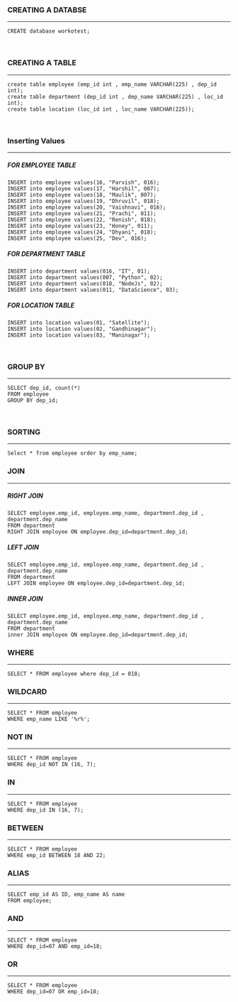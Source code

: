 ### CREATING A DATABSE
***
```
CREATE database workotest;
```
<br/>

### CREATING A TABLE 
***
```
create table employee (emp_id int , emp_name VARCHAR(225) , dep_id int);
create table department (dep_id int , dep_name VARCHAR(225) , loc_id int);
create table location (loc_id int , loc_name VARCHAR(225));
```
<br/>

### Inserting Values
***
##### FOR EMPLOYEE TABLE
```
INSERT into employee values(16, "Parvish", 016);
INSERT into employee values(17, "Harshil", 007);
INSERT into employee values(18, "Maulik", 007);
INSERT into employee values(19, "Dhruvil", 018);
INSERT into employee values(20, "Vaishnavi", 016);
INSERT into employee values(21, "Prachi", 011);
INSERT into employee values(22, "Renish", 018);
INSERT into employee values(23, "Honey", 011);
INSERT into employee values(24, "Dhyani", 018);
INSERT into employee values(25, "Dev", 016);
```
##### FOR DEPARTMENT TABLE
```
INSERT into department values(016, "IT", 01);
INSERT into department values(007, "Python", 02);
INSERT into department values(018, "NodeJs", 02);
INSERT into department values(011, "DataScience", 03);
```
##### FOR LOCATION TABLE 
```
INSERT into location values(01, "Satellite");
INSERT into location values(02, "Gandhinagar");
INSERT into location values(03, "Maninagar");

```
<br/>

### GROUP BY
***
```
SELECT dep_id, count(*)
FROM employee
GROUP BY dep_id;
```
<br/>

### SORTING
***
```
Select * from employee order by emp_name;
```

### JOIN
***
##### RIGHT JOIN 
```
SELECT employee.emp_id, employee.emp_name, department.dep_id , department.dep_name
FROM department
RIGHT JOIN employee ON employee.dep_id=department.dep_id;
```

##### LEFT JOIN 
```
SELECT employee.emp_id, employee.emp_name, department.dep_id , department.dep_name
FROM department
LEFT JOIN employee ON employee.dep_id=department.dep_id;

```

##### INNER JOIN 
```
SELECT employee.emp_id, employee.emp_name, department.dep_id , department.dep_name
FROM department
inner JOIN employee ON employee.dep_id=department.dep_id;
```

### WHERE
***
``` 
SELECT * FROM employee where dep_id = 018;
```

### WILDCARD
***
```
SELECT * FROM employee
WHERE emp_name LIKE '%r%';
```

### NOT IN 
***
```
SELECT * FROM employee
WHERE dep_id NOT IN (16, 7);
```

### IN
***
```
SELECT * FROM employee
WHERE dep_id IN (16, 7);
```

### BETWEEN
***
```
SELECT * FROM employee
WHERE emp_id BETWEEN 18 AND 22;
```

### ALIAS
***
```
SELECT emp_id AS ID, emp_name AS name
FROM employee;
```

### AND
***
```
SELECT * FROM employee
WHERE dep_id=07 AND emp_id=18;
```

### OR
***
```
SELECT * FROM employee
WHERE dep_id=07 OR emp_id=18;
```
